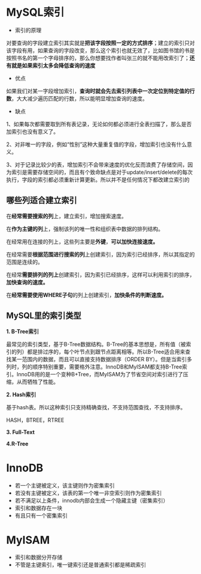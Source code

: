 # MySQL索引

* 索引的原理

对要查询的字段建立索引其实就是**把该字段按照一定的方式排序**；建立的索引只对该字段有用，如果查询的字段改变，那么这个索引也就无效了，比如图书馆的书是按照书名的第一个字母排序的，那么你想要找作者叫张三的就不能用改索引了；**还有就是如果索引太多会降低查询的速度** 

* 优点

如果我们对某一字段增加索引，**查询时就会先去索引列表中一次定位到特定值的行数**，大大减少遍历匹配的行数，所以能明显增加查询的速度。

* 缺点

1、如果每次都需要取到所有表记录，无论如何都必须进行全表扫描了，那么是否加索引也没有意义了。

2、对非唯一的字段，例如“性别”这种大量重复值的字段，增加索引也没有什么意义。

3、对于记录比较少的表，增加索引不会带来速度的优化反而浪费了存储空间，因为索引是需要存储空间的，而且有个致命缺点是对于update/insert/delete的每次执行，字段的索引都必须重新计算更新。所以并不是任何情况下都改建立索引的

## **哪些列适合建立索引**

在**经常需要搜索的列**上，建立索引，增加搜索速度。

在**作为主键的列**上，强制该列的唯一性和组织表中数据的排列结构。

在经常用在连接的列上，这些列主要是**外键**，**可以加快连接速度。** 

在经常需要**根据范围进行搜索的列**上创建索引，因为索引已经排序，所以其指定的范围是连续的。

在经常**需要排列的列上**创建索引，因为索引已经排序，这样可以利用索引的排序，**加快查询的速度。** 

在**经常需要使用WHERE子句**的列上创建索引，**加快条件的判断速度。**

## MySQL里的索引类型

**1. B-Tree索引**

最常见的索引类型，基于B-Tree数据结构。B-Tree的基本思想是，所有值（被索引的列）都是排过序的，每个叶节点到跟节点距离相等。所以B-Tree适合用来查找某一范围内的数据，而且可以直接支持数据排序（ORDER BY）。但是当索引多列时，列的顺序特别重要，需要格外注意。InnoDB和MyISAM都支持B-Tree索引。InnoDB用的是一个变种B+Tree，而MyISAM为了节省空间对索引进行了压缩，从而牺牲了性能。

**2. Hash索引**

基于hash表。所以这种索引只支持精确查找，不支持范围查找，不支持排序。

HASH，BTREE，RTREE

**3. Full-Text**

**4.R-Tree**



# InnoDB

* 若一个主键被定义，该主键则作为密集索引
* 若没有主键被定义，该表的第一个唯一非空索引则作为密集索引
* 若不满足以上条件，innodb内部会生成一个隐藏主键（密集索引）
* 索引和数据存在一块
* 有且只有一个密集索引

# MyISAM

* 索引和数据分开存储
* 不管是主键索引，唯一键索引还是普通索引都是稀疏索引